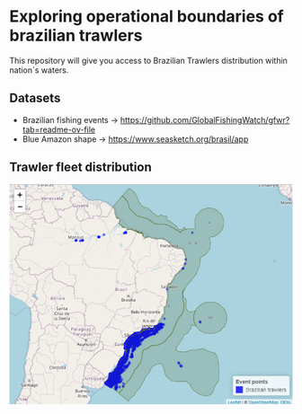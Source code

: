 # Exploring operational boundaries of brazilian trawlers
This repository will give you access to Brazilian Trawlers distribution within nation´s waters. 

## Datasets
- Brazilian fishing events -> https://github.com/GlobalFishingWatch/gfwr?tab=readme-ov-file
- Blue Amazon shape -> https://www.seasketch.org/brasil/app

## Trawler fleet distribution
![Alt text](Rplot.png)
